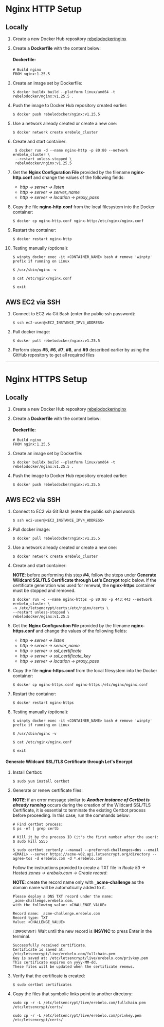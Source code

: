 # Nginx HTTP Setup

## Locally

1. Create a new Docker Hub repository [rebelodocker/nginx](https://hub.docker.com/)

2. Create a **Dockerfile** with the content below:

   #### Dockerfile:

   ```
   # Build nginx
   FROM nginx:1.25.5
   ```

3. Create an image set by Dockerfile:

   `$ docker buildx build --platform linux/amd64 -t rebelodocker/nginx:v1.25.5 .`

4. Push the image to Docker Hub repository created earlier:

   `$ docker push rebelodocker/nginx:v1.25.5`

5. Use a network already created or create a new one:

   `$ docker network create erebelo_cluster`

6. Create and start container:

   ```
    $ docker run -d --name nginx-http -p 80:80 --network erebelo_cluster \
    --restart unless-stopped \
    rebelodocker/nginx:v1.25.5
   ```

7. Get the **Nginx Configuration File** provided by the filename **nginx-http.conf** and change the values of the following fields:

   - _http -> server -> listen_
   - _http -> server -> server_name_
   - _http -> server -> location -> proxy_pass_

8. Copy the file **nginx-http.conf** from the local filesystem into the Docker container:

   `$ docker cp nginx-http.conf nginx-http:/etc/nginx/nginx.conf`

9. Restart the container:

   `$ docker restart nginx-http`

10. Testing manually (optional):

    `$ winpty docker exec -it <CONTAINER_NAME> bash # remove 'winpty' prefix if running on Linux`

    `$ /usr/sbin/nginx -v`

    `$ cat /etc/nginx/nginx.conf`

    `$ exit`

## AWS EC2 via SSH

1.  Connect to EC2 via Git Bash (enter the public ssh password):

    `$ ssh ec2-user@<EC2_INSTANCE_IPV4_ADDRESS>`

2.  Pull docker image:

    `$ docker pull rebelodocker/nginx:v1.25.5`

3.  Perform steps **#5**, **#6**, **#7**, **#8**, and **#9** described earlier by using the GitHub repository to get all required files

---

# Nginx HTTPS Setup

## Locally

1. Create a new Docker Hub repository [rebelodocker/nginx](https://hub.docker.com/)

2. Create a **Dockerfile** with the content below:

   #### Dockerfile:

   ```
   # Build nginx
   FROM nginx:1.25.5
   ```

3. Create an image set by Dockerfile:

   `$ docker buildx build --platform linux/amd64 -t rebelodocker/nginx:v1.25.5 .`

4. Push the image to Docker Hub repository created earlier:

   `$ docker push rebelodocker/nginx:v1.25.5`

## AWS EC2 via SSH

1.  Connect to EC2 via Git Bash (enter the public ssh password):

    `$ ssh ec2-user@<EC2_INSTANCE_IPV4_ADDRESS>`

2.  Pull docker image:

    `$ docker pull rebelodocker/nginx:v1.25.5`

3.  Use a network already created or create a new one:

    `$ docker network create erebelo_cluster`

4.  Create and start container:

    **NOTE**: before performing this step **#4**, follow the steps under **Generate Wildcard SSL/TLS Certificate through Let's Encrypt** topic below. If the certificate generation was used for renewal, the **nginx-https** container must be stopped and removed.

    ```
    $ docker run -d --name nginx-https -p 80:80 -p 443:443 --network erebelo_cluster \
    -v /etc/letsencrypt/certs:/etc/nginx/certs \
    --restart unless-stopped \
    rebelodocker/nginx:v1.25.5
    ```

5.  Get the **Nginx Configuration File** provided by the filename **nginx-https.conf** and change the values of the following fields:

    - _http -> server -> listen_
    - _http -> server -> server_name_
    - _http -> server -> ssl_certificate_
    - _http -> server -> ssl_certificate_key_
    - _http -> server -> location -> proxy_pass_

6.  Copy the file **nginx-https.conf** from the local filesystem into the Docker container:

    `$ docker cp nginx-https.conf nginx-https:/etc/nginx/nginx.conf`

7.  Restart the container:

    `$ docker restart nginx-https`

8.  Testing manually (optional):

    `$ winpty docker exec -it <CONTAINER_NAME> bash # remove 'winpty' prefix if running on Linux`

    `$ /usr/sbin/nginx -v`

    `$ cat /etc/nginx/nginx.conf`

    `$ exit`

#### Generate Wildcard SSL/TLS Certificate through Let's Encrypt

1.  Install Certbot:

    `$ sudo yum install certbot`

2.  Generate or renew certificate files:

    **NOTE**: if an error message similar to _**Another instance of Certbot is already running**_ occurs during the creation of the Wildcard SSL/TLS Certificate, it is essential to terminate the existing Certbot process before proceeding. In this case, run the commands below:

    ```
    # Find certbot process:
    $ ps -ef | grep certb

    # Kill it by the process ID (it's the first number after the user):
    $ sudo kill 5555
    ```

    `$ sudo certbot certonly --manual --preferred-challenges=dns --email <EMAIL> --server https://acme-v02.api.letsencrypt.org/directory --agree-tos -d erebelo.com -d *.erebelo.com`

    Follow the instructions provided to create a TXT file in _Route 53 -> Hosted zones -> erebelo.com -> Create record_:

    **NOTE**: create the record name only with **\_acme-challenge** as the domain name will be automatically added to it.

    ```
    Please deploy a DNS TXT record under the name:
    _acme-challenge.erebelo.com.
    with the following value: <CHALLENGE_VALUE>

    Record name: _acme-challenge.erebelo.com
    Record type: TXT
    Value: <CHALLENGE_VALUE>
    ```

    `[IMPORTANT]` Wait until the new record is **INSYNC** to press Enter in the terminal.

    ```
    Successfully received certificate.
    Certificate is saved at: /etc/letsencrypt/live/erebelo.com/fullchain.pem
    Key is saved at: /etc/letsencrypt/live/erebelo.com/privkey.pem
    This certificate expires on yyyy-MM-dd.
    These files will be updated when the certificate renews.
    ```

3.  Verify that the certificate is created:

    `$ sudo certbot certificates`

4.  Copy the files that symbolic links point to another directory:

    `sudo cp -r -L /etc/letsencrypt/live/erebelo.com/fullchain.pem /etc/letsencrypt/certs/`

    `sudo cp -r -L /etc/letsencrypt/live/erebelo.com/privkey.pem /etc/letsencrypt/certs/`
